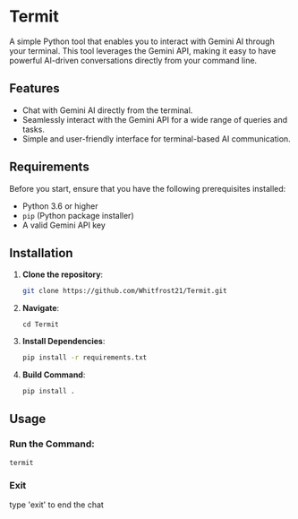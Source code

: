 # Termit

A simple Python tool that enables you to interact with Gemini AI through your terminal. This tool leverages the Gemini API, making it easy to have powerful AI-driven conversations directly from your command line.

## Features

- Chat with Gemini AI directly from the terminal.
- Seamlessly interact with the Gemini API for a wide range of queries and tasks.
- Simple and user-friendly interface for terminal-based AI communication.

## Requirements

Before you start, ensure that you have the following prerequisites installed:

- Python 3.6 or higher
- `pip` (Python package installer)
- A valid Gemini API key

## Installation

1. **Clone the repository**:
   ```bash
   git clone https://github.com/Whitfrost21/Termit.git
   ```
2. **Navigate**:
   ```
   cd Termit
   ```
3. **Install Dependencies**:
   ```bash
   pip install -r requirements.txt
   ```
4. **Build Command**:
   ```
   pip install .
   ```

## Usage

### **Run the Command**:

    termit

### **Exit**

type 'exit' to end the chat
